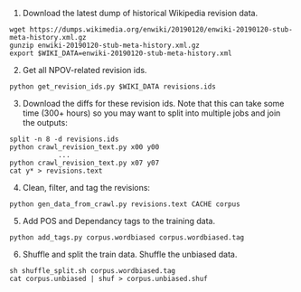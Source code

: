 1. Download the latest dump of historical Wikipedia revision data.

```
wget https://dumps.wikimedia.org/enwiki/20190120/enwiki-20190120-stub-meta-history.xml.gz
gunzip enwiki-20190120-stub-meta-history.xml.gz
export $WIKI_DATA=enwiki-20190120-stub-meta-history.xml
```

2. Get all NPOV-related revision ids.

```
python get_revision_ids.py $WIKI_DATA revisions.ids
```

3. Download the diffs for these revision ids. Note that this can take some time (300+ hours) so you may want to split into multiple jobs and join the outputs:

```
split -n 8 -d revisions.ids
python crawl_revision_text.py x00 y00
            ...
python crawl_revision_text.py x07 y07
cat y* > revisions.text
```

4. Clean, filter, and tag the revisions:

```
python gen_data_from_crawl.py revisions.text CACHE corpus
```

5. Add POS and Dependancy tags to the training data.

```
python add_tags.py corpus.wordbiased corpus.wordbiased.tag
```

6. Shuffle and split the train data. Shuffle the unbiased data.

```
sh shuffle_split.sh corpus.wordbiased.tag
cat corpus.unbiased | shuf > corpus.unbiased.shuf
```
